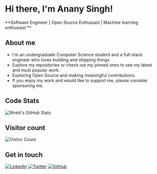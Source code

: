 # Hi there, I'm Anany Singh! 
**Software Engineer | Open Source Enthusiast | Machine learning enthusiast **

## About me

- I'm an undergraduate Computer Science student and a full-stack engineer who loves building and shipping things.
- Explore my repositories or check out my pinned ones to see my latest and most popular work.
- Exploring Open Source and making meaningful contributions.
- If you enjoy my work and would like to support me, please consider sponsoring me.


## Code Stats
![Rinkit's GitHub Stats](https://github-readme-stats.vercel.app/api?username=Apocalypse3007&show_icons=true&theme=dark)



## Visitor count
![Visitor Count](https://count.getloli.com/get/@Apocalypse3007?theme=rule34)


## Get in touch
[![LinkedIn](https://img.shields.io/badge/LinkedIn-blue?style=for-the-badge&logo=linkedin)](www.linkedin.com/in/-anany-singh-)
[![Twitter](https://img.shields.io/badge/Twitter-black?style=for-the-badge&logo=x)](https://x.com/Apocalypse3007)
[![GitHub](https://img.shields.io/badge/GitHub-181717?style=for-the-badge&logo=github)]([https://github.com/rinkitadhana](https://github.com/Apocalypse3007))
